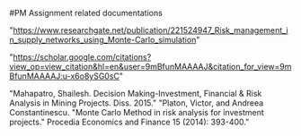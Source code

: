 #PM Assignment related documentations

"https://www.researchgate.net/publication/221524947_Risk_management_in_supply_networks_using_Monte-Carlo_simulation" 

"https://scholar.google.com/citations?view_op=view_citation&hl=en&user=9mBfunMAAAAJ&citation_for_view=9mBfunMAAAAJ:u-x6o8ySG0sC" 

"Mahapatro, Shailesh. Decision Making-Investment, Financial & Risk Analysis in Mining Projects. Diss. 2015."
"Platon, Victor, and Andreea Constantinescu. "Monte Carlo Method in risk analysis for investment projects." Procedia Economics and Finance 15 (2014): 393-400."
